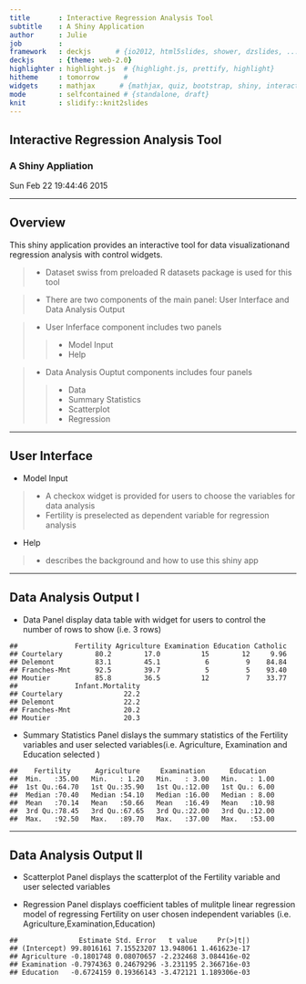 ```yaml
---
title       : Interactive Regression Analysis Tool
subtitle    : A Shiny Application 
author      : Julie
job         : 
framework   : deckjs      # {io2012, html5slides, shower, dzslides, ...}
deckjs      : {theme: web-2.0}
highlighter : highlight.js  # {highlight.js, prettify, highlight}
hitheme     : tomorrow      # 
widgets     : mathjax      # {mathjax, quiz, bootstrap, shiny, interactive}
mode        : selfcontained # {standalone, draft}
knit        : slidify::knit2slides
---
```


## Interactive Regression Analysis Tool
### A Shiny Appliation

Sun Feb 22 19:44:46 2015

---

## Overview
This shiny application provides an interactive tool for data visualizationand regression analysis with control widgets. 

>- Dataset swiss from preloaded R datasets package is used for this tool

>- There are two components of the main panel: User Interface and Data Analysis Output

>- User Inferface component includes two panels 
>> * Model Input
>> * Help

>- Data Analysis Ouptut components includes four panels
>>* Data
>>* Summary Statistics
>>* Scatterplot
>>* Regression

--- 
## User Interface

- Model Input 
>* A checkox widget is provided for users to choose the variables for data analysis 
>* Fertility is preselected as dependent variable for regression analysis
  
- Help
>* describes the background and how to use this shiny app

--- 
## Data Analysis Output I
- Data Panel display data table with widget for users to control the number of rows to show (i.e. 3 rows)


```
##              Fertility Agriculture Examination Education Catholic
## Courtelary        80.2        17.0          15        12     9.96
## Delemont          83.1        45.1           6         9    84.84
## Franches-Mnt      92.5        39.7           5         5    93.40
## Moutier           85.8        36.5          12         7    33.77
##              Infant.Mortality
## Courtelary               22.2
## Delemont                 22.2
## Franches-Mnt             20.2
## Moutier                  20.3
```
- Summary Statistics Panel dislays the summary statistics of the Fertility variables and user selected variables(i.e. Agriculture, Examination and Education selected )


```
##    Fertility      Agriculture     Examination      Education    
##  Min.   :35.00   Min.   : 1.20   Min.   : 3.00   Min.   : 1.00  
##  1st Qu.:64.70   1st Qu.:35.90   1st Qu.:12.00   1st Qu.: 6.00  
##  Median :70.40   Median :54.10   Median :16.00   Median : 8.00  
##  Mean   :70.14   Mean   :50.66   Mean   :16.49   Mean   :10.98  
##  3rd Qu.:78.45   3rd Qu.:67.65   3rd Qu.:22.00   3rd Qu.:12.00  
##  Max.   :92.50   Max.   :89.70   Max.   :37.00   Max.   :53.00
```

---
## Data Analysis Output II
- Scatterplot Panel displays the scatterplot of the Fertility variable and user selected variables

- Regression Panel displays coefficient tables of mulitple linear regression model of regressing Fertility on user chosen independent variables (i.e. Agriculture,Examination,Education)

```
##               Estimate Std. Error   t value     Pr(>|t|)
## (Intercept) 99.8016161 7.15523207 13.948061 1.461623e-17
## Agriculture -0.1801748 0.08070657 -2.232468 3.084416e-02
## Examination -0.7974363 0.24679296 -3.231195 2.366716e-03
## Education   -0.6724159 0.19366143 -3.472121 1.189306e-03
```
